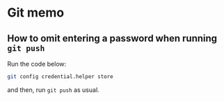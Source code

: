 # Git memo
## How to omit entering a password when running `git push`
Run the code below:
```bash
git config credential.helper store
```
and then, run `git push` as usual.